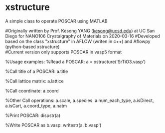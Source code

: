 # xstructure
A simple class to operate POSCAR using MATLAB 


#Originally written by Prof. Kesong YANG (kesong@ucsd.edu) at UC San Diego for NANO106 Crystalgraphy of Materials on 2020-03-16
#Developed based on the class "xstructure" in AFLOW (writen in c++) and Aflowpy (python-based xstructure)  
#Current version only supports POSCAR in vasp5 format


%Usage examples: 
%Read a POSCAR:  a = xstructure('SrTiO3.vasp')

%Call title of a POSCAR: a.title

%Call lattice matrix: a.lattice

%Call coordinate: a.coord

%Other Call operations: a.scale, a.species. a.num_each_type, a.isDirect, a.isCart, a.coord_type, a.natm


%Print POSCAR: dispstr(a)

%Write POSCAR as b.vasp: writestr(a,'b.vasp')
